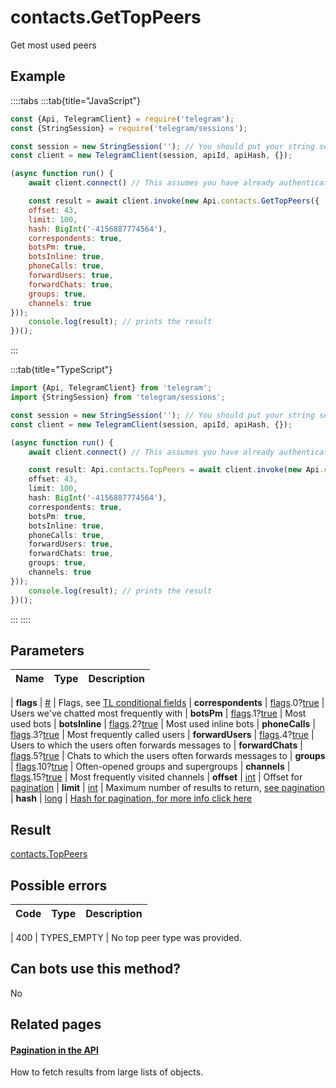 # contacts.GetTopPeers

Get most used peers



## Example

::::tabs
:::tab{title="JavaScript"}
```js
const {Api, TelegramClient} = require('telegram');
const {StringSession} = require('telegram/sessions');

const session = new StringSession(''); // You should put your string session here
const client = new TelegramClient(session, apiId, apiHash, {});

(async function run() {
    await client.connect() // This assumes you have already authenticated with .start()

    const result = await client.invoke(new Api.contacts.GetTopPeers({
    offset: 43,
    limit: 100,
    hash: BigInt('-4156887774564'),
    correspondents: true,
    botsPm: true,
    botsInline: true,
    phoneCalls: true,
    forwardUsers: true,
    forwardChats: true,
    groups: true,
    channels: true
}));
    console.log(result); // prints the result
})();
```
:::

:::tab{title="TypeScript"}
```ts
import {Api, TelegramClient} from 'telegram';
import {StringSession} from 'telegram/sessions';

const session = new StringSession(''); // You should put your string session here
const client = new TelegramClient(session, apiId, apiHash, {});

(async function run() {
    await client.connect() // This assumes you have already authenticated with .start()

    const result: Api.contacts.TopPeers = await client.invoke(new Api.contacts.GetTopPeers({
    offset: 43,
    limit: 100,
    hash: BigInt('-4156887774564'),
    correspondents: true,
    botsPm: true,
    botsInline: true,
    phoneCalls: true,
    forwardUsers: true,
    forwardChats: true,
    groups: true,
    channels: true
}));
    console.log(result); // prints the result
})();
```
:::
::::



## Parameters

| Name | Type | Description |
| :--: | ---- | ----------- |

| **flags** | [#](https://core.telegram.org/type/%23) | Flags, see [TL conditional fields](https://core.telegram.org/mtproto/TL-combinators#conditional-fields) 
| **correspondents** | [flags](https://core.telegram.org/mtproto/TL-combinators#conditional-fields).0?[true](https://core.telegram.org/constructor/true) | Users we've chatted most frequently with 
| **botsPm** | [flags](https://core.telegram.org/mtproto/TL-combinators#conditional-fields).1?[true](https://core.telegram.org/constructor/true) | Most used bots 
| **botsInline** | [flags](https://core.telegram.org/mtproto/TL-combinators#conditional-fields).2?[true](https://core.telegram.org/constructor/true) | Most used inline bots 
| **phoneCalls** | [flags](https://core.telegram.org/mtproto/TL-combinators#conditional-fields).3?[true](https://core.telegram.org/constructor/true) | Most frequently called users 
| **forwardUsers** | [flags](https://core.telegram.org/mtproto/TL-combinators#conditional-fields).4?[true](https://core.telegram.org/constructor/true) | Users to which the users often forwards messages to 
| **forwardChats** | [flags](https://core.telegram.org/mtproto/TL-combinators#conditional-fields).5?[true](https://core.telegram.org/constructor/true) | Chats to which the users often forwards messages to 
| **groups** | [flags](https://core.telegram.org/mtproto/TL-combinators#conditional-fields).10?[true](https://core.telegram.org/constructor/true) | Often-opened groups and supergroups 
| **channels** | [flags](https://core.telegram.org/mtproto/TL-combinators#conditional-fields).15?[true](https://core.telegram.org/constructor/true) | Most frequently visited channels 
| **offset** | [int](https://core.telegram.org/type/int) | Offset for [pagination](https://core.telegram.org/api/offsets) 
| **limit** | [int](https://core.telegram.org/type/int) | Maximum number of results to return, [see pagination](https://core.telegram.org/api/offsets) 
| **hash** | [long](https://core.telegram.org/type/long) | [Hash for pagination, for more info click here](https://core.telegram.org/api/offsets#hash-generation) 


## Result

[contacts.TopPeers](https://core.telegram.org/type/contacts.TopPeers)



## Possible errors

| Code | Type | Description |
| :--: | ---- | ----------- |

| 400 | TYPES\_EMPTY | No top peer type was provided. 


## Can bots use this method?

No

## Related pages

#### [Pagination in the API](https://core.telegram.org/api/offsets)

How to fetch results from large lists of objects.




